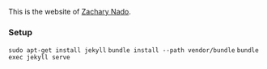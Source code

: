 This is the website of [Zachary Nado](http://zna.do/).

### Setup
`sudo apt-get install jekyll`
`bundle install --path vendor/bundle`
`bundle exec jekyll serve`
